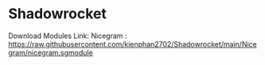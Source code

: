 # Shadowrocket
Download Modules Link:
Nicegram : https://raw.githubusercontent.com/kienphan2702/Shadowrocket/main/Nicegram/nicegram.sgmodule
